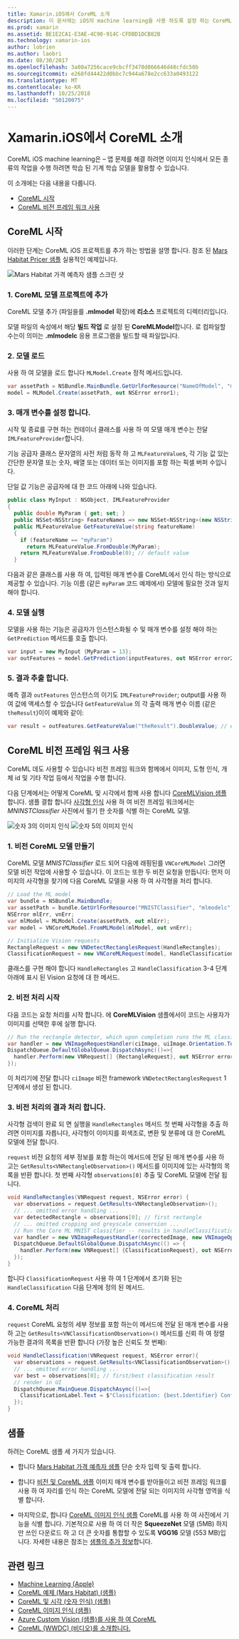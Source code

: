 ```yaml
---
title: Xamarin.iOS에서 CoreML 소개
description: 이 문서에는 iOS의 machine learning을 사용 하도록 설정 하는 CoreML을 설명 합니다. 이 문서는 CoreML 시작 하는 방법 및 비전 프레임 워크를 사용 하 여 사용 하는 방법을 설명 합니다.
ms.prod: xamarin
ms.assetid: BE1E2CA1-E3AE-4C90-914C-CFDBD1DCB82B
ms.technology: xamarin-ios
author: lobrien
ms.author: laobri
ms.date: 08/30/2017
ms.openlocfilehash: 3a00a7256cace9cbcff3478d866646d48cfdc50b
ms.sourcegitcommit: e268fd44422d0bbc7c944a678e2cc633a0493122
ms.translationtype: MT
ms.contentlocale: ko-KR
ms.lasthandoff: 10/25/2018
ms.locfileid: "50120075"
---
```

# <a name="introduction-to-coreml-in-xamarinios"></a>Xamarin.iOS에서 CoreML 소개

CoreML iOS machine learning은 – 앱 문제를 해결 하려면 이미지 인식에서 모든 종류의 작업을 수행 하려면 학습 된 기계 학습 모델을 활용할 수 있습니다.

이 소개에는 다음 내용을 다룹니다.

- [CoreML 시작](#coreml)
- [CoreML 비전 프레임 워크 사용](#coremlvision)

<a name="coreml" />

## <a name="getting-started-with-coreml"></a>CoreML 시작

이러한 단계는 CoreML iOS 프로젝트를 추가 하는 방법을 설명 합니다. 참조 된 [Mars Habitat Pricer 샘플](https://developer.xamarin.com/samples/monotouch/ios11/CoreML/) 실용적인 예제입니다.

![Mars Habitat 가격 예측자 샘플 스크린 샷](coreml-images/marspricer-heading.png)

### <a name="1-add-the-coreml-model-to-the-project"></a>1. CoreML 모델 프로젝트에 추가

CoreML 모델 추가 (파일을를 **.mlmodel** 확장)에 **리소스** 프로젝트의 디렉터리입니다. 

모델 파일의 속성에서 해당 **빌드 작업** 로 설정 된 **CoreMLModel**합니다. 로 컴파일할 수는이 의미는 **.mlmodelc** 응용 프로그램을 빌드할 때 파일입니다.

### <a name="2-load-the-model"></a>2. 모델 로드

사용 하 여 모델을 로드 합니다 `MLModel.Create` 정적 메서드입니다.

```csharp
var assetPath = NSBundle.MainBundle.GetUrlForResource("NameOfModel", "mlmodelc");
model = MLModel.Create(assetPath, out NSError error1);
```

### <a name="3-set-the-parameters"></a>3. 매개 변수를 설정 합니다.

시작 및 종료를 구현 하는 컨테이너 클래스를 사용 하 여 모델 매개 변수는 전달 `IMLFeatureProvider`합니다.

기능 공급자 클래스 문자열의 사전 처럼 동작 하 고 `MLFeatureValue`s, 각 기능 값 있는 간단한 문자열 또는 숫자, 배열 또는 데이터 또는 이미지를 포함 하는 픽셀 버퍼 수입니다.

단일 값 기능은 공급자에 대 한 코드 아래에 나와 있습니다.

```csharp
public class MyInput : NSObject, IMLFeatureProvider
{
  public double MyParam { get; set; }
  public NSSet<NSString> FeatureNames => new NSSet<NSString>(new NSString("myParam"));
  public MLFeatureValue GetFeatureValue(string featureName)
  {
    if (featureName == "myParam")
      return MLFeatureValue.FromDouble(MyParam);
    return MLFeatureValue.FromDouble(0); // default value
  }
```

다음과 같은 클래스를 사용 하 여, 입력된 매개 변수를 CoreML에서 인식 하는 방식으로 제공할 수 있습니다. 기능 이름 (같은 `myParam` 코드 예제에서) 모델에 필요한 것과 일치 해야 합니다.

### <a name="4-run-the-model"></a>4. 모델 실행

모델을 사용 하는 기능은 공급자가 인스턴스화될 수 및 매개 변수를 설정 해야 하는 `GetPrediction` 메서드를 호출 합니다.

```csharp
var input = new MyInput {MyParam = 13};
var outFeatures = model.GetPrediction(inputFeatures, out NSError error2);
```

### <a name="5-extract-the-results"></a>5. 결과 추출 합니다.

예측 결과 `outFeatures` 인스턴스의 이기도 `IMLFeatureProvider`; output를 사용 하 여 값에 액세스할 수 있습니다 `GetFeatureValue` 의 각 출력 매개 변수 이름 (같은 `theResult`)이이 예제와 같이:

```csharp
var result = outFeatures.GetFeatureValue("theResult").DoubleValue; // eg. 6227020800
```

<a name="coremlvision" />

## <a name="using-coreml-with-the-vision-framework"></a>CoreML 비전 프레임 워크 사용

CoreML 데도 사용할 수 있습니다 비전 프레임 워크와 함께에서 이미지, 도형 인식, 개체 id 및 기타 작업 등에서 작업을 수행 합니다.

다음 단계에서는 어떻게 CoreML 및 시각에서 함께 사용 합니다 [CoreMLVision 샘플](https://developer.xamarin.com/samples/monotouch/ios11/CoreMLVision/)합니다. 샘플 결합 합니다 [사각형 인식](~/ios/platform/introduction-to-ios11/vision.md#rectangles) 사용 하 여 비전 프레임 워크에서는 _MNINSTClassifier_ 사진에서 필기 한 숫자를 식별 하는 CoreML 모델.

![숫자 3의 이미지 인식](coreml-images/vision3.png) ![숫자 5의 이미지 인식](coreml-images/vision5.png)

### <a name="1-create-a-vision-coreml-model"></a>1. 비전 CoreML 모델 만들기

CoreML 모델 _MNISTClassifier_ 로드 되어 다음에 래핑된를 `VNCoreMLModel` 그러면 모델 비전 작업에 사용할 수 있습니다. 이 코드는 또한 두 비전 요청을 만듭니다: 먼저 이미지의 사각형을 찾기에 다음 CoreML 모델을 사용 하 여 사각형을 처리 합니다.

```csharp
// Load the ML model
var bundle = NSBundle.MainBundle;
var assetPath = bundle.GetUrlForResource("MNISTClassifier", "mlmodelc");
NSError mlErr, vnErr;
var mlModel = MLModel.Create(assetPath, out mlErr);
var model = VNCoreMLModel.FromMLModel(mlModel, out vnErr);

// Initialize Vision requests
RectangleRequest = new VNDetectRectanglesRequest(HandleRectangles);
ClassificationRequest = new VNCoreMLRequest(model, HandleClassification);
```

클래스를 구현 해야 합니다 `HandleRectangles` 고 `HandleClassification` 3-4 단계 아래에 표시 된 Vision 요청에 대 한 메서드.

### <a name="2-start-the-vision-processing"></a>2. 비전 처리 시작

다음 코드는 요청 처리를 시작 합니다. 에 **CoreMLVision** 샘플에서이 코드는 사용자가 이미지를 선택한 후에 실행 합니다.

```csharp
// Run the rectangle detector, which upon completion runs the ML classifier.
var handler = new VNImageRequestHandler(ciImage, uiImage.Orientation.ToCGImagePropertyOrientation(), new VNImageOptions());
DispatchQueue.DefaultGlobalQueue.DispatchAsync(()=>{
  handler.Perform(new VNRequest[] {RectangleRequest}, out NSError error);
});
```

이 처리기에 전달 합니다 `ciImage` 비전 framework `VNDetectRectanglesRequest` 1 단계에서 생성 된 합니다.

### <a name="3-handle-the-results-of-vision-processing"></a>3. 비전 처리의 결과 처리 합니다.

사각형 검색이 완료 되 면 실행을 `HandleRectangles` 메서드 첫 번째 사각형을 추출 하려면 이미지를 자릅니다, 사각형이 이미지를 회색조로, 변환 및 분류에 대 한 CoreML 모델에 전달 합니다.

`request` 비전 요청의 세부 정보를 포함 하는이 메서드에 전달 된 매개 변수를 사용 하 고는 `GetResults<VNRectangleObservation>()` 메서드를 이미지에 있는 사각형의 목록을 반환 합니다. 첫 번째 사각형 `observations[0]` 추출 및 CoreML 모델에 전달 됩니다.

```csharp
void HandleRectangles(VNRequest request, NSError error) {
  var observations = request.GetResults<VNRectangleObservation>();
  // ... omitted error handling ...
  var detectedRectangle = observations[0]; // first rectangle
  // ... omitted cropping and greyscale conversion ...
  // Run the Core ML MNIST classifier -- results in handleClassification method
  var handler = new VNImageRequestHandler(correctedImage, new VNImageOptions());
  DispatchQueue.DefaultGlobalQueue.DispatchAsync(() => {
    handler.Perform(new VNRequest[] {ClassificationRequest}, out NSError err);
  });
}
```

합니다 `ClassificationRequest` 사용 하 여 1 단계에서 초기화 된는 `HandleClassification` 다음 단계에 정의 된 메서드.

### <a name="4-handle-the-coreml"></a>4. CoreML 처리

`request` CoreML 요청의 세부 정보를 포함 하는이 메서드에 전달 된 매개 변수를 사용 하 고는 `GetResults<VNClassificationObservation>()` 메서드를 신뢰 하 여 정렬 가능한 결과의 목록을 반환 합니다 (가장 높은 신뢰도 첫 번째):

```csharp
void HandleClassification(VNRequest request, NSError error){
  var observations = request.GetResults<VNClassificationObservation>();
  // ... omitted error handling ...
  var best = observations[0]; // first/best classification result
  // render in UI
  DispatchQueue.MainQueue.DispatchAsync(()=>{
    ClassificationLabel.Text = $"Classification: {best.Identifier} Confidence: {best.Confidence * 100f:#.00}%";
  });
}
```

## <a name="samples"></a>샘플

하려는 CoreML 샘플 세 가지가 있습니다.

* 합니다 [Mars Habitat 가격 예측자 샘플](https://developer.xamarin.com/samples/monotouch/ios11/CoreML/) 단순 숫자 입력 및 출력 합니다.

* 합니다 [비전 및 CoreML 샘플](https://developer.xamarin.com/samples/monotouch/ios11/CoreMLVision/) 이미지 매개 변수를 받아들이고 비전 프레임 워크를 사용 하 여 자리를 인식 하는 CoreML 모델에 전달 되는 이미지의 사각형 영역을 식별 합니다.

* 마지막으로, 합니다 [CoreML 이미지 인식 샘플](https://developer.xamarin.com/samples/monotouch/ios11/CoreMLImageRecognition/) CoreML를 사용 하 여 사진에서 기능을 식별 합니다. 기본적으로 사용 하 여 더 작은 **SqueezeNet** 모델 (5MB) 하지만 쓰인 다운로드 하 고 더 큰 숫자를 통합할 수 있도록 **VGG16** 모델 (553 MB)입니다. 자세한 내용은 참조는 [샘플의 추가 정보](https://github.com/xamarin/ios-samples/blob/master/ios11/CoreMLImageRecognition/CoreMLImageRecognition/README.md)합니다.

## <a name="related-links"></a>관련 링크

- [Machine Learning (Apple)](https://developer.apple.com/machine-learning/)
- [CoreML 예제 (Mars Habitat) (샘플)](https://developer.xamarin.com/samples/monotouch/ios11/CoreML/)
- [CoreML 및 시각 (숫자 인식) (샘플)](https://developer.xamarin.com/samples/monotouch/ios11/CoreMLVision/)
- [CoreML 이미지 인식 (샘플)](https://developer.xamarin.com/samples/monotouch/ios11/CoreMLImageRecognition/)
- [Azure Custom Vision (샘플)를 사용 하 여 CoreML](https://developer.xamarin.com/samples/monotouch/ios11/CoreMLAzureModel)
- [CoreML (WWDC) (비디오)를 소개합니다.](https://developer.apple.com/videos/play/wwdc2017/703/)
